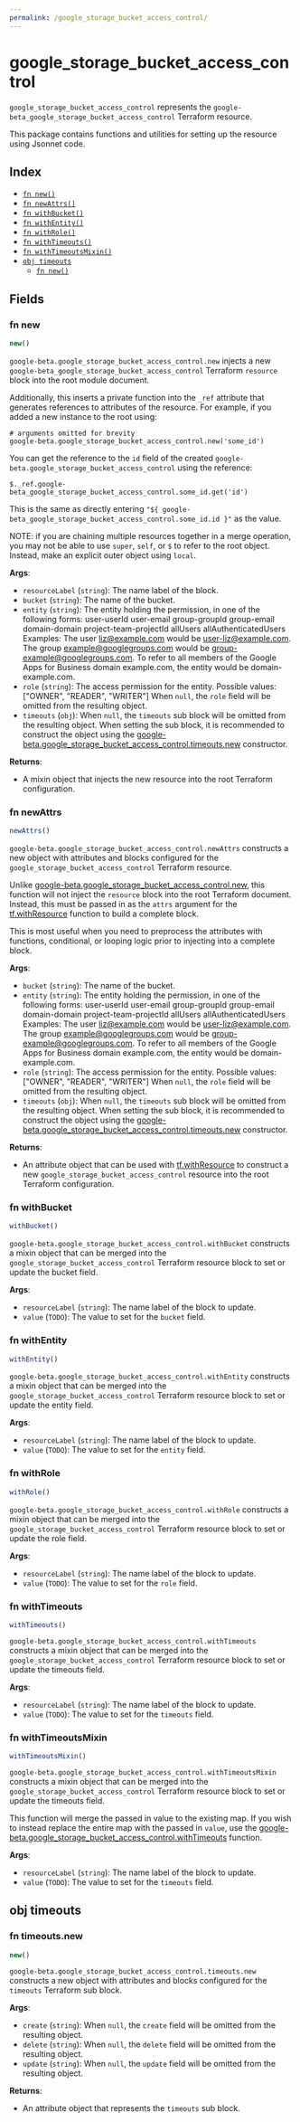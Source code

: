 ```yaml
---
permalink: /google_storage_bucket_access_control/
---
```


# google_storage_bucket_access_control

`google_storage_bucket_access_control` represents the `google-beta_google_storage_bucket_access_control` Terraform resource.



This package contains functions and utilities for setting up the resource using Jsonnet code.


## Index

* [`fn new()`](#fn-new)
* [`fn newAttrs()`](#fn-newattrs)
* [`fn withBucket()`](#fn-withbucket)
* [`fn withEntity()`](#fn-withentity)
* [`fn withRole()`](#fn-withrole)
* [`fn withTimeouts()`](#fn-withtimeouts)
* [`fn withTimeoutsMixin()`](#fn-withtimeoutsmixin)
* [`obj timeouts`](#obj-timeouts)
  * [`fn new()`](#fn-timeoutsnew)

## Fields

### fn new

```ts
new()
```


`google-beta.google_storage_bucket_access_control.new` injects a new `google-beta_google_storage_bucket_access_control` Terraform `resource`
block into the root module document.

Additionally, this inserts a private function into the `_ref` attribute that generates references to attributes of the
resource. For example, if you added a new instance to the root using:

    # arguments omitted for brevity
    google-beta.google_storage_bucket_access_control.new('some_id')

You can get the reference to the `id` field of the created `google-beta.google_storage_bucket_access_control` using the reference:

    $._ref.google-beta_google_storage_bucket_access_control.some_id.get('id')

This is the same as directly entering `"${ google-beta_google_storage_bucket_access_control.some_id.id }"` as the value.

NOTE: if you are chaining multiple resources together in a merge operation, you may not be able to use `super`, `self`,
or `$` to refer to the root object. Instead, make an explicit outer object using `local`.

**Args**:
  - `resourceLabel` (`string`): The name label of the block.
  - `bucket` (`string`): The name of the bucket.
  - `entity` (`string`): The entity holding the permission, in one of the following forms:
  user-userId
  user-email
  group-groupId
  group-email
  domain-domain
  project-team-projectId
  allUsers
  allAuthenticatedUsers
Examples:
  The user liz@example.com would be user-liz@example.com.
  The group example@googlegroups.com would be
  group-example@googlegroups.com.
  To refer to all members of the Google Apps for Business domain
  example.com, the entity would be domain-example.com.
  - `role` (`string`): The access permission for the entity. Possible values: [&#34;OWNER&#34;, &#34;READER&#34;, &#34;WRITER&#34;] When `null`, the `role` field will be omitted from the resulting object.
  - `timeouts` (`obj`):  When `null`, the `timeouts` sub block will be omitted from the resulting object. When setting the sub block, it is recommended to construct the object using the [google-beta.google_storage_bucket_access_control.timeouts.new](#fn-googlestoragebucketaccesscontroltimeoutsnew) constructor.

**Returns**:
- A mixin object that injects the new resource into the root Terraform configuration.


### fn newAttrs

```ts
newAttrs()
```


`google-beta.google_storage_bucket_access_control.newAttrs` constructs a new object with attributes and blocks configured for the `google_storage_bucket_access_control`
Terraform resource.

Unlike [google-beta.google_storage_bucket_access_control.new](#fn-googlestoragebucketaccesscontrolnew), this function will not inject the `resource`
block into the root Terraform document. Instead, this must be passed in as the `attrs` argument for the
[tf.withResource](https://github.com/tf-libsonnet/core/tree/main/docs#fn-withresource) function to build a complete block.

This is most useful when you need to preprocess the attributes with functions, conditional, or looping logic prior to
injecting into a complete block.

**Args**:
  - `bucket` (`string`): The name of the bucket.
  - `entity` (`string`): The entity holding the permission, in one of the following forms:
  user-userId
  user-email
  group-groupId
  group-email
  domain-domain
  project-team-projectId
  allUsers
  allAuthenticatedUsers
Examples:
  The user liz@example.com would be user-liz@example.com.
  The group example@googlegroups.com would be
  group-example@googlegroups.com.
  To refer to all members of the Google Apps for Business domain
  example.com, the entity would be domain-example.com.
  - `role` (`string`): The access permission for the entity. Possible values: [&#34;OWNER&#34;, &#34;READER&#34;, &#34;WRITER&#34;] When `null`, the `role` field will be omitted from the resulting object.
  - `timeouts` (`obj`):  When `null`, the `timeouts` sub block will be omitted from the resulting object. When setting the sub block, it is recommended to construct the object using the [google-beta.google_storage_bucket_access_control.timeouts.new](#fn-googlestoragebucketaccesscontroltimeoutsnew) constructor.

**Returns**:
  - An attribute object that can be used with [tf.withResource](https://github.com/tf-libsonnet/core/tree/main/docs#fn-withresource) to construct a new `google_storage_bucket_access_control` resource into the root Terraform configuration.


### fn withBucket

```ts
withBucket()
```

`google-beta.google_storage_bucket_access_control.withBucket` constructs a mixin object that can be merged into the `google_storage_bucket_access_control`
Terraform resource block to set or update the bucket field.



**Args**:
  - `resourceLabel` (`string`): The name label of the block to update.
  - `value` (`TODO`): The value to set for the `bucket` field.


### fn withEntity

```ts
withEntity()
```

`google-beta.google_storage_bucket_access_control.withEntity` constructs a mixin object that can be merged into the `google_storage_bucket_access_control`
Terraform resource block to set or update the entity field.



**Args**:
  - `resourceLabel` (`string`): The name label of the block to update.
  - `value` (`TODO`): The value to set for the `entity` field.


### fn withRole

```ts
withRole()
```

`google-beta.google_storage_bucket_access_control.withRole` constructs a mixin object that can be merged into the `google_storage_bucket_access_control`
Terraform resource block to set or update the role field.



**Args**:
  - `resourceLabel` (`string`): The name label of the block to update.
  - `value` (`TODO`): The value to set for the `role` field.


### fn withTimeouts

```ts
withTimeouts()
```

`google-beta.google_storage_bucket_access_control.withTimeouts` constructs a mixin object that can be merged into the `google_storage_bucket_access_control`
Terraform resource block to set or update the timeouts field.



**Args**:
  - `resourceLabel` (`string`): The name label of the block to update.
  - `value` (`TODO`): The value to set for the `timeouts` field.


### fn withTimeoutsMixin

```ts
withTimeoutsMixin()
```

`google-beta.google_storage_bucket_access_control.withTimeoutsMixin` constructs a mixin object that can be merged into the `google_storage_bucket_access_control`
Terraform resource block to set or update the timeouts field.

This function will merge the passed in value to the existing map. If you wish
to instead replace the entire map with the passed in `value`, use the [google-beta.google_storage_bucket_access_control.withTimeouts](TODO)
function.


**Args**:
  - `resourceLabel` (`string`): The name label of the block to update.
  - `value` (`TODO`): The value to set for the `timeouts` field.


## obj timeouts



### fn timeouts.new

```ts
new()
```


`google-beta.google_storage_bucket_access_control.timeouts.new` constructs a new object with attributes and blocks configured for the `timeouts`
Terraform sub block.



**Args**:
  - `create` (`string`):  When `null`, the `create` field will be omitted from the resulting object.
  - `delete` (`string`):  When `null`, the `delete` field will be omitted from the resulting object.
  - `update` (`string`):  When `null`, the `update` field will be omitted from the resulting object.

**Returns**:
  - An attribute object that represents the `timeouts` sub block.

